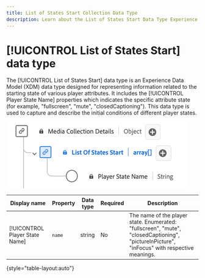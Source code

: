 ```yaml
---
title: List of States Start Collection Data Type
description: Learn about the List of States Start Data Type Experience Data Model (XDM) data type.
---
```

# [!UICONTROL List of States Start] data type

The [!UICONTROL List of States Start] data type is an Experience Data Model (XDM) data type designed for representing information related to the starting state of various player attributes. It includes the [!UICONTROL Player State Name] properties which indicates the specific attribute state (for example, "fullscreen", "mute", "closedCaptioning"). This data type is used to capture and describe the initial conditions of different player states.

![A diagram of [!UICONTROL List of States Start] data type.](../images/data-types/list-of-states-start-collection.png)

| Display name                   | Property     | Data type | Required  | Description                                     | 
|--------------------------------|--------------|-----------|-----------|-------------------------------------------------|
| [!UICONTROL Player State Name] | `name`       | string    |    No     | The name of the player state. Enumerated: "fullscreen", "mute", "closedCaptioning", "pictureInPicture", "inFocus" with respective meanings. |

{style="table-layout:auto"}
